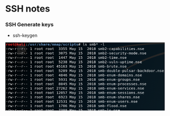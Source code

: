# SSH notes

### SSH Generate keys

* ssh-keygen

![](../../.gitbook/assets/image%20%2837%29.png)




